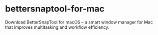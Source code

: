 # bettersnaptool-for-mac
Download BetterSnapTool for macOS – a smart window manager for Mac that improves multitasking and workflow efficiency.  
